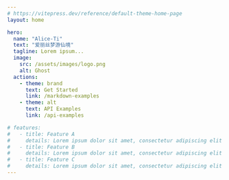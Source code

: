 ```yaml
---
# https://vitepress.dev/reference/default-theme-home-page
layout: home

hero:
  name: "Alice-Ti"
  text: "爱丽丝梦游仙境"
  tagline: Lorem ipsum...
  image:
    src: /assets/images/logo.png
    alt: Ghost
  actions:
    - theme: brand
      text: Get Started
      link: /markdown-examples
    - theme: alt
      text: API Examples
      link: /api-examples

# features:
#   - title: Feature A
#     details: Lorem ipsum dolor sit amet, consectetur adipiscing elit
#   - title: Feature B
#     details: Lorem ipsum dolor sit amet, consectetur adipiscing elit
#   - title: Feature C
#     details: Lorem ipsum dolor sit amet, consectetur adipiscing elit
---
```


